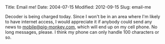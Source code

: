 Title: Email me!
Date: 2004-07-15
Modified: 2012-09-15
Slug: email-me

Decoder is being charged today. Since I won't be in an area where I'm likely to have internet access, I would appreciate it if anybody could send any news to mobile@pig-monkey.com, which will end up on my cell phone. No long messages, please. I think my phone can only handle 100 characters or so.
